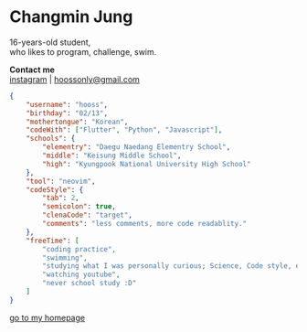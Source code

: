 # Changmin Jung
16-years-old student,<br>
who likes to program, challenge, swim.

**Contact me**<br>
[instagram](https://instagram.com/hooss_only) | hoossonly@gmail.com

```json
{
    "username": "hooss",
    "birthday": "02/13",
    "mothertongue": "Korean",
    "codeWith": ["Flutter", "Python", "Javascript"],
    "schools": {
        "elementry": "Daegu Naedang Elementry School",
        "middle": "Keisung Middle School",
        "high": "Kyungpook National University High School"
    },
    "tool": "neovim",
    "codeStyle": {
        "tab": 2,
        "semicolon": true,
        "clenaCode": "target",
        "comments": "less comments, more code readablity."
    },
    "freeTime": [
        "coding practice",
        "swimming",
        "studying what I was personally curious; Science, Code style, etc."
        "watching youtube",
        "never school study :D"
    ]
}
```

[go to my homepage](https://hooss-only.github.io/hooss-only/)
